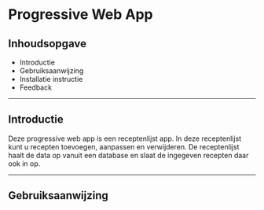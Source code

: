 # Progressive Web App

## Inhoudsopgave

- Introductie
- Gebruiksaanwijzing
- Installatie instructie
- Feedback

---

## Introductie

Deze progressive web app is een receptenlijst app. In deze receptenlijst kunt u recepten toevoegen, aanpassen en verwijderen. De receptenlijst haalt de data op vanuit een database en slaat de ingegeven recepten daar ook in op.

---

## Gebruiksaanwijzing
